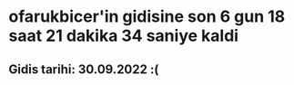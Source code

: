 # ofarukbicer'in gidisine son 6 gun 18 saat 21 dakika 34 saniye kaldi

## Gidis tarihi: 30.09.2022 :(